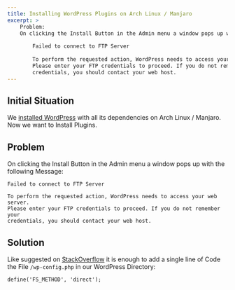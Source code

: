 ```yaml
---
title: Installing WordPress Plugins on Arch Linux / Manjaro
excerpt: >
    Problem: 
    On clicking the Install Button in the Admin menu a window pops up with the following Message:
    
        Failed to connect to FTP Server
        
        To perform the requested action, WordPress needs to access your web server. 
        Please enter your FTP credentials to proceed. If you do not remember your 
        credentials, you should contact your web host.
---
```


## Initial Situation
We [installed WordPress](/installing-wordpress-on-arch-manjaro/) 
with all its dependencies on Arch Linux / Manjaro.
Now we want to Install Plugins.


## Problem
On clicking the Install Button in the Admin menu a window pops up with the following Message:

    Failed to connect to FTP Server
    
    To perform the requested action, WordPress needs to access your web server. 
    Please enter your FTP credentials to proceed. If you do not remember your 
    credentials, you should contact your web host.

## Solution
Like suggested on [StackOverflow](https://stackoverflow.com/questions/21316282/wordpress-plugin-installation-failed-to-connect-to-ftp-server-safest-solutio) 
it is enough to add a single line of Code the File `/wp-config.php` in our WordPress Directory:

    define('FS_METHOD', 'direct');